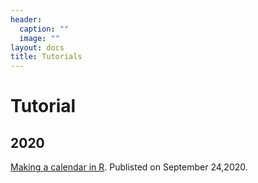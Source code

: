 ```yaml
---
header:
  caption: ""
  image: ""
layout: docs
title: Tutorials
---
```


# Tutorial

## 2020

[Making a calendar in R](https://www.meltemodabas.net/tutorial/make_a_calendar). Publisted on September 24,2020.
